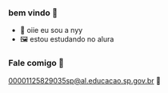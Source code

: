 ### bem vindo 💙
- 🐻 oiie eu sou a nyy
- 🖼️ estou estudando no alura


 ### Fale comigo 🔮

  00001125829035sp@al.educacao.sp.gov.br 🖤


